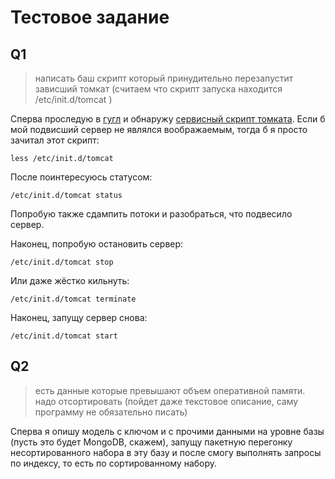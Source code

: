 # Тестовое задание

## Q1
> написать баш скрипт который принудительно перезапустит зависший томкат (считаем что скрипт запуска находится /etc/init.d/tomcat )

Сперва проследую в [гугл](https://google.com#q=tomcat+/etc/init.d) и обнаружу [сервисный скрипт томката](https://gist.github.com/miglen/5590986). Если б мой подвисший сервер не являлся воображаемым, тогда б я просто зачитал этот скрипт:

```
less /etc/init.d/tomcat
```

После поинтересуюсь статусом:

```
/etc/init.d/tomcat status
```

Попробую также сдампить потоки и разобраться, что подвесило сервер.

Наконец, попробую остановить сервер:

```
/etc/init.d/tomcat stop
```

Или даже жёстко кильнуть:

```
/etc/init.d/tomcat terminate
```

Наконец, запущу сервер снова:

```
/etc/init.d/tomcat start
```

## Q2
> есть данные которые превышают объем оперативной памяти. надо отcортировать (пойдет даже текстовое описание, саму программу не обязательно писать)

Сперва я опишу модель с ключом и с прочими данными на уровне базы (пусть это будет MongoDB, скажем), запущу пакетную перегонку несортированного набора в эту базу и после смогу выполнять запросы по индексу, то есть по сортированному набору.
